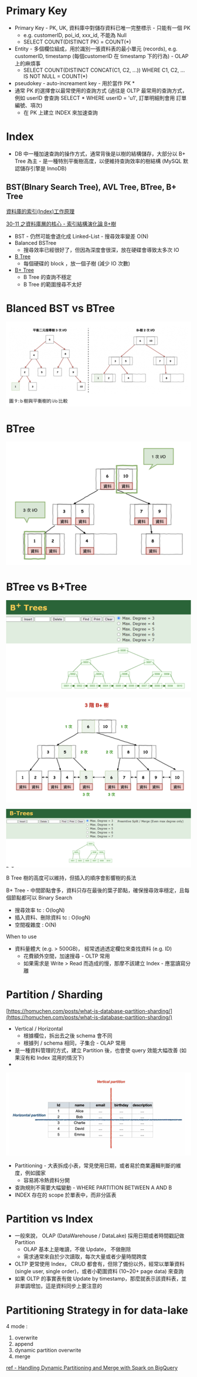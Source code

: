 # Primary Key
* Primary Key - PK, UK, 資料庫中對儲存資料已唯一完整標示 - 只能有一個 PK
  * e.g. customerID, poi_id, xxx_id, 不能為 Null
  * SELECT COUNT(DISTINCT PK) = COUNT(*)
* Entity - 多個欄位組成，用於識別一張資料表的最小單元 (records), e.g. customerID, timestamp (每個customerID 在 timestamp 下的行為) - OLAP 上的麻煩事
  * SELECT COUNT(DISTINCT CONCAT(C1, C2, ...)) WHERE C1, C2, ... IS NOT NULL = COUNT(*)
* pseudokey - auto-increament key - 用於當作 PK
  * 
* 通常 PK 的選擇會以最常使用的查詢方式 (過往是 OLTP 最常用的查詢方式，例如 userID 會查詢 SELECT * WHERE userID = 'u1', 訂單明細則會用 訂單編號、項次)
  * 在 PK 上建立 INDEX 來加速查詢

# Index

* DB 中一種加速查詢的操作方式，通常背後是以樹的結構儲存，大部分以 B+ Tree 為主 - 是一種特別平衡樹高度，以便維持查詢效率的樹結構 (MySQL 默認儲存引擎是 InnoDB)

## BST(BInary Search Tree), AVL Tree, BTree, B+ Tree

[資料庫的索引(Index)工作原理](https://wenwender.wordpress.com/2022/08/26/%E8%B3%87%E6%96%99%E5%BA%AB%E7%9A%84%E7%B4%A2%E5%BC%95index%E5%B7%A5%E4%BD%9C%E5%8E%9F%E7%90%86/)

[30-11 之資料庫層的核心 - 索引結構演化論 B+樹](https://ithelp.ithome.com.tw/articles/10221111)

* BST - 仍然可能會退化成 Linked-List - 搜尋效率變差 O(N)
* Balanced BSTree
  * 搜尋效率已經很好了，但因為深度會很深，放在硬碟會導致太多次 IO
* [B Tree]((https://zh.wikipedia.org/zh-tw/B%E6%A0%91))
  * 每個硬碟的 block ，放一個子樹 (減少 IO 次數)
* [B+ Tree](https://zh.wikipedia.org/zh-tw/B%2B%E6%A0%91)
  * B Tree 的查詢不穩定
  * B Tree 的範圍搜尋不太好

# Blanced BST vs BTree
<img src='./assets/part_3.png'></img>

# BTree

<img src='./assets/part_4.png'></img>



# BTree vs B+Tree


<img src='./assets/part_1.png'></img>

<img src='./assets/part_5.png'></img>

<img src='./assets/part_2.png'></img>


B Tree 樹的高度可以維持，但插入的順序會影響樹的長法

B+ Tree - 中間節點會多，資料只存在最後的葉子節點，確保搜尋效率穩定，且每個節點都可以 Binary Search

* 搜尋效率 tc : O(logN)
* 插入資料、刪除資料 tc : O(logN)
* 空間複雜度 : O(N)

When to use

* 資料量體大 (e.g. > 500GB)， 經常透過透定欄位來查找資料 (e.g. ID)
  * 花費額外空間，加速搜尋 - OLTP 常用
  * 如果需求是 Write > Read 而造成的慢，那摩不該建立 Index - 應當讀寫分離

# Partition / Sharding

[https://homuchen.com/posts/what-is-database-partition-sharding/](https://homuchen.com/posts/what-is-database-partition-sharding/)

* Vertical / Horizontal
  * 根據欄位，拆出去之後 schema 會不同
  * 根據列 / schema 相同，子集合 - OLAP 常用
* 是一種資料管理的方式，建立 Partition 後，也會使 query 效能大幅改善 (如果沒有和 Index 混用的情況下)
* 

<img src='./assets/part_6.png'></img>

* Partitioning - 大表拆成小表，常見使用日期，或者易於商業邏輯判斷的維度，例如國家
  * 容易將冷熱資料分開
* 查詢規則不需要大幅變動 - WHERE PARTITION BETWEEN A AND B
* INDEX 存在的 scope 於單表中，而非分區表

# Partition vs Index

* 一般來說， OLAP (DataWarehouse / DataLake) 採用日期或者時間戳記做 Partition
  *  OLAP 基本上是唯讀，不做 Update， 不做刪除
  *  需求通常來自於少次讀取，每次大量或者少量時間跨度
*  OLTP 更常使用 Index， CRUD 都會有，但除了備份以外，經常以單筆資料 (single user, single order)，或者小範圍資料 (10~20+ page data) 來查詢
*  如果 OLTP 的事實表有做 Update by timestamp，那麼就表示該資料表，並非單調增加，這是資料同步上要注意的

# Partitioning Strategy in for data-lake

4 mode : 

1. overwrite
2. append
3. dynamic partition overwrite
4. merge

[ref - Handling Dynamic Partitioning and Merge with Spark on BigQuery](https://starlake-ai.github.io/starlake/blog/spark-big-query-partitioning/)

